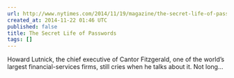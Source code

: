 ```yaml
---
url: http://www.nytimes.com/2014/11/19/magazine/the-secret-life-of-passwords.html
created_at: 2014-11-22 01:46 UTC
published: false
title: The Secret Life of Passwords
tags: []
---
```


Howard Lutnick, the chief executive of Cantor Fitzgerald, one of the world’s largest financial-services firms, still cries when he talks about it. Not long…
